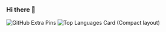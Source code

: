 ### Hi there 👋

![GitHub Extra Pins](https://github-readme-stats.vercel.app/api/pin/?username=nagaoka1166&repo=homebridge-switchbot-for-mac)
![Top Languages Card (Compact layout)](https://github-readme-stats.vercel.app/api/top-langs/?username=nagaoka1166&layout=compact)
<!--
**nagaoka1166/nagaoka1166** is a ✨ _special_ ✨ repository because its `README.md` (this file) appears on your GitHub profile.

Here are some ideas to get you started:

- 🔭 I’m currently working on ...
- 🌱 I’m currently learning ...
- 👯 I’m looking to collaborate on ...
- 🤔 I’m looking for help with ...
- 💬 Ask me about ...
- 📫 How to reach me: ...
- 😄 Pronouns: ...
- ⚡ Fun fact: ...
-->

